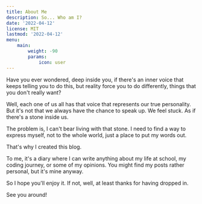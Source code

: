 ```yaml
---
title: About Me
description: So... Who am I?
date: '2022-04-12'
license: MIT
lastmod: '2022-04-12'
menu:
    main: 
        weight: -90
        params:
            icon: user
---
```


Have you ever wondered, deep inside you, if there's an inner voice that keeps telling you to do this, but reality force you to do differently, things that you don't really want?

Well, each one of us all has that voice that represents our true personality. But it's not that we always have the chance to speak up. We feel stuck. As if there's a stone inside us. 

The problem is, I can't bear living with that stone. I need to find a way to express myself, not to the whole world, just a place to put my words out. 

That's why I created this blog.

To me, it's a diary where I can write anything about my life at school, my coding journey, or some of my opinions. You might find my posts rather personal, but it's mine anyway.

So I hope you'll enjoy it. If not, well, at least thanks for having dropped in.

See you around!


